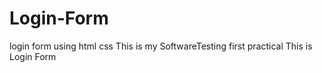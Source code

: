 # Login-Form
login form using html css
This is my SoftwareTesting first practical
This is Login Form

